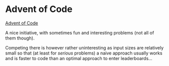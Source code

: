 # Advent of Code

[Advent of Code](http://adventofcode.com/)

A nice initiative, with sometimes fun and interesting problems (not all of them though).

Competing there is however rather uninteresting as input sizes are relatively small so that (at least for *serious* problems) a naive approach usually works and is faster to code than an optimal approach to enter leaderboards...
